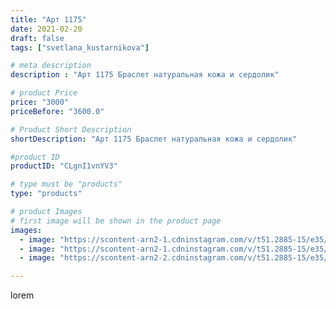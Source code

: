 ```yaml
---
title: "Арт 1175"
date: 2021-02-20
draft: false
tags: ["svetlana_kustarnikova"]

# meta description
description : "Арт 1175 Браслет натуральная кожа и сердолик"

# product Price
price: "3000"
priceBefore: "3600.0"

# Product Short Description
shortDescription: "Арт 1175 Браслет натуральная кожа и сердолик"

#product ID
productID: "CLgnI1vnYV3"

# type must be "products"
type: "products"

# product Images
# first image will be shown in the product page
images:
  - image: "https://scontent-arn2-1.cdninstagram.com/v/t51.2885-15/e35/151650016_471629613876490_508285987595620035_n.jpg?se=7&tp=1&_nc_ht=scontent-arn2-1.cdninstagram.com&_nc_cat=110&_nc_ohc=6s7WIhyJOXIAX83WGiX&ccb=7-4&oh=c2d27b585206cd1e8050465d48c589fc&oe=6083FABF&ig_cache_key=MjUxMzE4MDcxOTAyMTE4OTk1OQ%3D%3D.2-ccb7-4"
  - image: "https://scontent-arn2-1.cdninstagram.com/v/t51.2885-15/e35/152079922_1759026894277792_3566218075509556264_n.jpg?se=8&tp=1&_nc_ht=scontent-arn2-1.cdninstagram.com&_nc_cat=104&_nc_ohc=hslRy81z2XcAX98_-tq&ccb=7-4&oh=36884097994a8b15f9bbabbe42952aa7&oe=608347DF&ig_cache_key=MjUxMzE4MDcxODkxMTk5MDc3OQ%3D%3D.2-ccb7-4"
  - image: "https://scontent-arn2-2.cdninstagram.com/v/t51.2885-15/e35/151309061_263412392076096_7652336777296818464_n.jpg?tp=1&_nc_ht=scontent-arn2-2.cdninstagram.com&_nc_cat=100&_nc_ohc=Avlyx5qJyYQAX-1oFb9&ccb=7-4&oh=5934d70cb895ac19466fdd3e742aa547&oe=6083B5EE&ig_cache_key=MjUxMzE4MDcxODg5NTMwNzUzOQ%3D%3D.2-ccb7-4"

---
```

lorem
